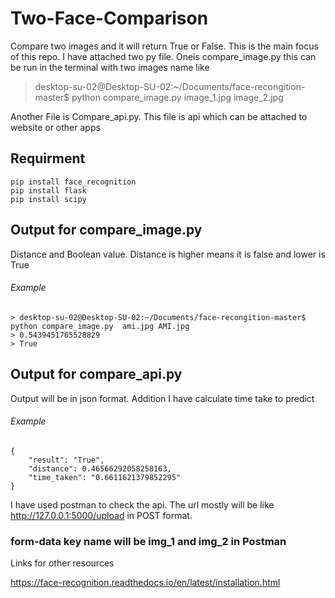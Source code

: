 # Two-Face-Comparison

Compare two images and it will return True or False. This is the main focus of this repo. I have attached two py file.
Oneis compare_image.py this can be run in the terminal with two images name like
> desktop-su-02@Desktop-SU-02:~/Documents/face-recongition-master$ python compare_image.py image_1.jpg image_2.jpg 

Another File is Compare_api.py. This file is api which can be attached to website or other apps

## Requirment

```
pip install face_recognition
pip install flask
pip install scipy
```

## Output for compare_image.py 

Distance and Boolean value. Distance is higher means it is false and lower is True

###### Example
```
> desktop-su-02@Desktop-SU-02:~/Documents/face-recongition-master$ python compare_image.py  ami.jpg AMI.jpg  
> 0.5439451765528829
> True
```
## Output for compare_api.py

Output will be in  json format. Addition I have calculate time take to predict

###### Example

```
{
    "result": "True",
    "distance": 0.46566292058258163,
    "time_taken": "0.6611621379852295"
}
```
I have used postman to check the api. The url mostly will be like http://127.0.0.1:5000/upload in POST format.
### form-data key name will be img_1 and img_2 in Postman

Links for other resources

https://face-recognition.readthedocs.io/en/latest/installation.html


